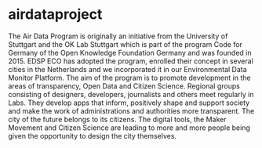 # airdataproject
The Air Data Program is originally an initiative from the University of Stuttgart and the OK Lab Stuttgart which is part of the program Code for Germany of the Open Knowledge Foundation Germany and was founded in 2015. EDSP ECO has adopted the program, enrolled their concept in several cities in the Netherlands and we incorporated it in our Environmental Data Monitor Platform.    The aim of the program is to promote development in the areas of transparency, Open Data and Citizen Science. Regional groups consisting of designers, developers, journalists and others meet regularly in Labs. They develop apps that inform, positively shape and support society and make the work of administrations and authorities more transparent. The city of the future belongs to its citizens. The digital tools, the Maker Movement and Citizen Science are leading to more and more people being given the opportunity to design the city themselves.

